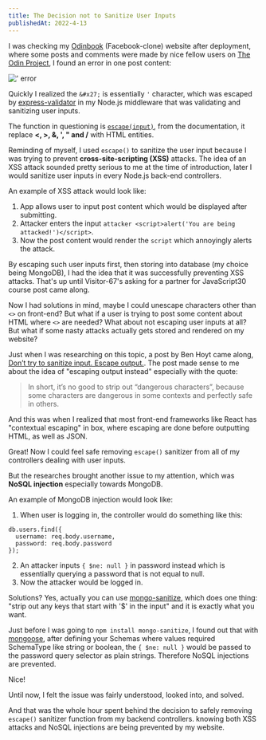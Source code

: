 ```yaml
---
title: The Decision not to Sanitize User Inputs
publishedAt: 2022-4-13
---
```


I was checking my [Odinbook](https://odinbook-client-production-9219.up.railway.app/) (Facebook-clone) website after deployment, where some posts and comments were made by nice fellow users on [The Odin Project](https://www.theodinproject.com), I found an error in one post content:

![&#x27; error](../blogImages/remove-escape/user_post_escape_error.png)

Quickly I realized the `&#x27;` is essentially `'` character, which was escaped by [express-validator](https://express-validator.github.io/docs) in my Node.js middleware that was validating and sanitizing user inputs.

The function in questioning is [`escape(input)`](https://github.com/validatorjs/validator.js#sanitizers#escape), from the documentation, it replace **<, >, &, ', " and /** with HTML entities.

Reminding of myself, I used `escape()` to sanitize the user input because I was trying to prevent **cross-site-scripting (XSS)** attacks. The idea of an XSS attack sounded pretty serious to me at the time of introduction, later I would sanitize user inputs in every Node.js back-end controllers. 

An example of XSS attack would look like:
1. App allows user to input post content which would be displayed after submitting.
2. Attacker enters the input `attacker <script>alert('You are being attacked!')</script>`.
3. Now the post content would render the `script` which annoyingly alerts the attack.

By escaping such user inputs first, then storing into database (my choice being MongoDB), I had the idea that it was successfully preventing XSS attacks. That's up until Visitor-67's asking for a partner for JavaScript30 course post came along.

Now I had solutions in mind, maybe I could unescape characters other than `<>` on front-end? But what if a user is trying to post some content about HTML where `<>` are needed? What about not escaping user inputs at all? But what if some nasty attacks actually gets stored and rendered on my website?

Just when I was researching on this topic, a post by Ben Hoyt came along, [Don’t try to sanitize input. Escape output.](https://benhoyt.com/writings/dont-sanitize-do-escape/). The post made sense to me about the idea of "escaping output instead" especially with the quote:

> In short, it’s no good to strip out “dangerous characters”, because some characters are dangerous in some contexts and perfectly safe in others.

And this was when I realized that most front-end frameworks like React has "contextual escaping" in box, where escaping are done before outputting HTML, as well as JSON.

Great! Now I could feel safe removing `escape()` sanitizer from all of my controllers dealing with user inputs. 

But the researches brought another issue to my attention, which was **NoSQL injection** especially towards MongoDB.

An example of MongoDB injection would look like:

1. When user is logging in, the controller would do something like this:
  ```
  db.users.find({
    username: req.body.username,
    password: req.body.password
  });
  ```
2. An attacker inputs `{ $ne: null }` in password instead which is essentially querying a password that is not equal to null.
3. Now the attacker would be logged in.

Solutions? Yes, actually you can use [mongo-sanitize](https://github.com/vkarpov15/mongo-sanitize), which does one thing: "strip out any keys that start with '$' in the input" and it is exactly what you want.

Just before I was going to `npm install mongo-sanitize`, I found out that with [mongoose](https://mongoosejs.com/docs/guide.html), after defining your Schemas where values required SchemaType like string or boolean, the `{ $ne: null }` would be passed to the password query selector as plain strings. Therefore NoSQL injections are prevented.

Nice!

Until now, I felt the issue was fairly understood, looked into, and solved.

And that was the whole hour spent behind the decision to safely removing `escape()` sanitizer function from my backend controllers. knowing both XSS attacks and NoSQL injections are being prevented by my website.